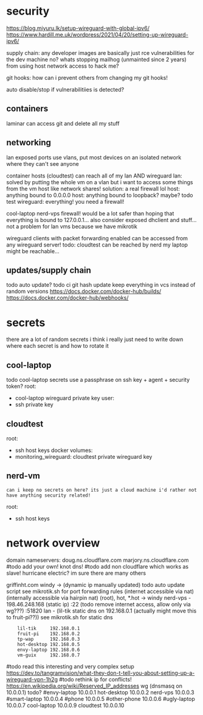 # security
https://blog.miyuru.lk/setup-wireguard-with-global-ipv6/
https://www.hardill.me.uk/wordpress/2021/04/20/setting-up-wireguard-ipv6/

supply chain: any developer images are basically just rce vulnerabilities for the dev machine no? whats stopping mailhog (unmainted since 2 years) from using host network access to hack me?

git hooks: how can i prevent others from changing my git hooks!

auto disable/stop if vulnerabilitiies is detected?

## containers
laminar can access git and delete all my stuff

## networking
lan exposed ports
    use vlans, put most devices on an isolated network where they can't see anyone

container hosts (cloudtest) can reach all of my lan AND wireguard
    lan: solved by putting the whole vm on a vlan
        but i want to access some things from the vm host like network shares!
        solution: a real firewall lol
    host: anything bound to 0.0.0.0
    host: anything bound to loopback? maybe? todo test
    wireguard: everything! you need a firewall!


cool-laptop
nerd-vps firewall! would be a lot safer than hoping that everything is bound to 127.0.0.1...
    also consider exposed dhclient and stuff...
    not a problem for lan vms because we have mikrotik

wireguard clients with packet forwarding enabled can be accessed from any wireguard server!
todo:
    cloudtest can be reached by nerd
    my laptop might be reachable...


## updates/supply chain
todo auto update? todo ci git hash update keep everything in vcs instead of random versions
https://docs.docker.com/docker-hub/builds/
https://docs.docker.com/docker-hub/webhooks/


# secrets
there are a lot of random secrets
i think i really just need to write down where each secret is and how to rotate it

## cool-laptop
todo cool-laptop secrets
    use a passphrase on ssh key + agent + security token?
root:
- cool-laptop wireguard private key
user:
- ssh private key

## cloudtest
root:
- ssh host keys
docker volumes:
- monitoring_wireguard: cloudtest private wireguard key

## nerd-vm

    can i keep no secrets on here? its just a cloud machine i'd rather not have anything security related!
root:
- ssh host keys


# network overview

domain nameservers:
doug.ns.cloudflare.com
marjory.ns.cloudflare.com
#todo add your own! knot dns!
#todo add non cloudflare which works as slave! hurricane electric? im sure there are many others

griffinht.com
    windy -> (dynamic ip manually updated) todo auto update script
        see mikrotik.sh for port forwarding rules
        (internet accessible via nat)
        (internally accessible via hairpin nat)
    (root), hot, \*.hot -> windy 
    nerd-vps - 198.46.248.168 (static ip)
        :22 (todo remove internet access, allow only via wg???)
        :51820
    lan - (lil-tik static dns on 192.168.0.1 (actually might move this to fruit-pi??))
        see mikrotik.sh for static dns

        lil-tik     192.168.0.1
        fruit-pi    192.168.0.2
        tp-wap      192.168.0.3
        hot-desktop 192.168.0.5
        envy-laptop 192.168.0.6
        vm-guix     192.168.0.7

#todo read this interesting and very complex setup https://dev.to/tangramvision/what-they-don-t-tell-you-about-setting-up-a-wireguard-vpn-1h2g 
#todo rethink ip for conflicts! https://en.wikipedia.org/wiki/Reserved_IP_addresses
    wg (dnsmasq on 10.0.0.1) todo?
        #envy-laptop     10.0.0.1
        hot-desktop     10.0.0.2
        nerd-vps        10.0.0.3
        #smart-laptop    10.0.0.4
        #phone           10.0.0.5
        #other-phone     10.0.0.6
        #ugly-laptop     10.0.0.7
        cool-laptop     10.0.0.9
        cloudtest       10.0.0.10

